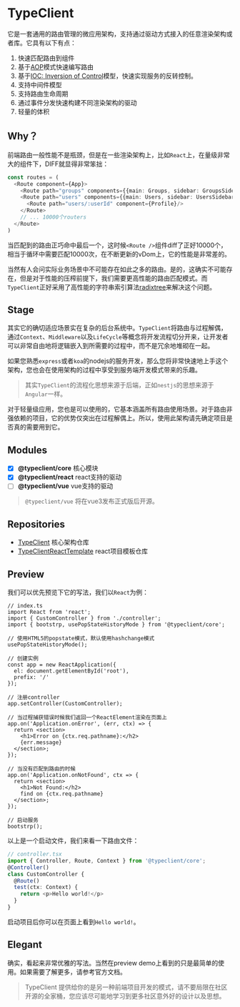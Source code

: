 # TypeClient

它是一套通用的路由管理的微应用架构，支持通过驱动方式接入的任意渲染架构或者库。它具有以下有点：

1. 快速匹配路由到组件
1. 基于[AOP](https://baike.baidu.com/item/AOP/1332219)模式快速编写路由
1. 基于[IOC: Inversion of Control](https://baike.baidu.com/item/%E6%8E%A7%E5%88%B6%E5%8F%8D%E8%BD%AC?fromtitle=Inversion+of+Control&fromid=11298462)模型，快速实现服务的反转控制。
1. 支持中间件模型
1. 支持路由生命周期
1. 通过事件分发快速构建不同渲染架构的驱动
1. 轻量的体积

## Why？

前端路由一般性能不是瓶颈，但是在一些渲染架构上，比如`React`上，在量级非常大的组件下，DIFF就显得非常笨拙：

```ts
const routes = (
  <Route component={App}>
    <Route path="groups" components={{main: Groups, sidebar: GroupsSidebar}}/>
    <Route path="users" components={{main: Users, sidebar: UsersSidebar}}>
      <Route path="users/:userId" component={Profile}/>
    </Route>
    // ... 10000个routers
  </Route>
)
```

当匹配到的路由正巧命中最后一个，这时候`<Route />`组件diff了正好10000个，相当于循环中需要匹配10000次，在不断更新的vDom上，它的性能是非常差的。

当然有人会问实际业务场景中不可能存在如此之多的路由。是的，这确实不可能存在，但是对于性能的压榨前提下，我们需要更高性能的路由匹配模式。而`TypeClient`正好采用了高性能的字符串索引算法[radixtree](https://en.wikipedia.org/wiki/Radix_tree)来解决这个问题。

## Stage

其实它的确切适应场景实在复杂的后台系统中。`TypeClient`将路由与过程解偶，通过`Context`、`Middleware`以及`LifeCycle`等概念将开发流程切分开来，让开发者可以非常自由地将逻辑嵌入到所需要的过程中，而不是冗余地堆砌在一起。

如果您熟悉`express`或者`koa`的nodejs的服务开发，那么您将非常快速地上手这个架构，您也会在使用架构的过程中享受到服务端开发模式带来的乐趣。

> 其实`TypeClient`的流程化思想来源于后端，正如`nestjs`的思想来源于`Angular`一样。

对于轻量级应用，您也是可以使用的，它基本涵盖所有路由使用场景。对于路由非强依赖的项目，它的优势仅突出在过程解偶上。所以，使用此架构请先确定项目是否真的需要用到它。

## Modules

- [x] **@typeclient/core** 核心模块
- [x] **@typeclient/react** react支持的驱动
- [ ] **@typeclient/vue** vue支持的驱动

> `@typeclient/vue` 将在vue3发布正式版后开源。

## Repositories

- [TypeClient](https://github.com/flowxjs/TypeClient) 核心架构仓库
- [TypeClientReactTemplate](https://github.com/flowxjs/TypeClientReactTemplate) react项目模板仓库

## Preview

我们可以优先预览下它的写法，我们以`React`为例：

```tsx
// index.ts
import React from 'react';
import { CustomController } from './controller';
import { bootstrp, usePopStateHistoryMode } from '@typeclient/core';

// 使用HTML5的popstate模式，默认使用hashchange模式
usePopStateHistoryMode();

// 创建实例
const app = new ReactApplication({
  el: document.getElementById('root'),
  prefix: '/'
});

// 注册controller
app.setController(CustomController);

// 当过程捕获错误时候我们返回一个ReactElement渲染在页面上
app.on('Application.onError', (err, ctx) => {
  return <section>
    <h1>Error on {ctx.req.pathname}:</h2>
    {err.message}
  </section>;
});

// 当没有匹配到路由的时候
app.on('Application.onNotFound', ctx => {
  return <section>
    <h1>Not Found:</h2>
    find on {ctx.req.pathname}
  </section>;
});

// 启动服务
bootstrp();
```

以上是一个启动文件，我们来看一下路由文件：

```ts
// controller.tsx
import { Controller, Route, Context } from '@typeclient/core';
@Controller()
class CustomController {
  @Route()
  test(ctx: Context) {
    return <p>Hello world!</p>
  }
}
```

启动项目后你可以在页面上看到`Hello world!`。

## Elegant 

确实，看起来非常优雅的写法。当然在preview demo上看到的只是最简单的使用。如果需要了解更多，请参考官方文档。

> TypeClient 提供给你的是另一种前端项目开发的模式，请不要局限在社区开源的全家桶，您应该尽可能地学习到更多社区意外好的设计以及思想。